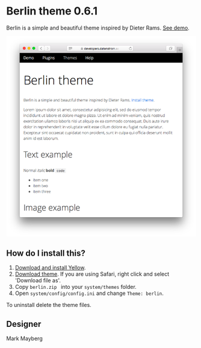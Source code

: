 Berlin theme 0.6.1
==================
Berlin is a simple and beautiful theme inspired by Dieter Rams. [See demo](https://developers.datenstrom.se/themes/berlin-theme).

<p align="center"><img src="berlin-screenshot.png?raw=true" alt="Screenshot"></p>

## How do I install this?

1. [Download and install Yellow](https://github.com/datenstrom/yellow/).
2. [Download theme](https://github.com/datenstrom/yellow-themes/raw/master/zip/berlin.zip). If you are using Safari, right click and select 'Download file as'.
3. Copy `berlin.zip ` into your `system/themes` folder.
4. Open `system/config/config.ini` and change `Theme: berlin`.

To uninstall delete the theme files.

## Designer

Mark Mayberg
